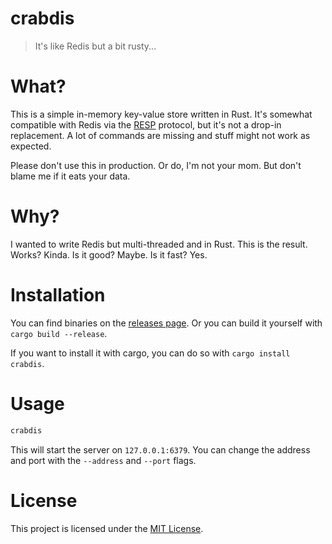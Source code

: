 # crabdis

> It's like Redis but a bit rusty...

# What?

This is a simple in-memory key-value store written in Rust. It's somewhat compatible with Redis via the [RESP](https://redis.io/docs/reference/protocol-spec/) protocol, but it's not a drop-in replacement. A lot of commands are missing and stuff might not work as expected.

Please don't use this in production. Or do, I'm not your mom. But don't blame me if it eats your data.

# Why?

I wanted to write Redis but multi-threaded and in Rust. This is the result.
Works? Kinda. Is it good? Maybe. Is it fast? Yes.

# Installation

You can find binaries on the [releases page](https://github.com/pxseu/crabdis/releases). Or you can build it yourself with `cargo build --release`.

If you want to install it with cargo, you can do so with `cargo install crabdis`.

# Usage

```sh
crabdis
```

This will start the server on `127.0.0.1:6379`. You can change the address and port with the `--address` and `--port` flags.

# License

This project is licensed under the [MIT License](LICENSE).

